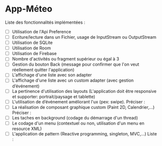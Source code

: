 # App-Méteo

Liste des fonctionnalités implémentées :
- [ ] Utilisation de l'Api Preference
- [ ] Ecriture/lecture dans un Fichier, usage de InputStream ou OutputStream
- [ ] Utilisation de SQLite
- [ ] Utilisation de Room
- [ ] Utilisation de Firebase
- [ ] Nombre d'activités ou fragment supérieur ou égal à 3
- [ ] Gestion du bouton Back (message pour confirmer que l'on veut réellement quitter l'application)
- [ ] L'affichage d'une liste avec son adapter
- [ ] L'affichage d'une liste avec un custom adapter (avec gestion d’événement)
- [ ] La pertinence d'utilisation des layouts (L'application doit être responsive et supporter: portrait/paysage et tablette)
- [ ] L'utilisation de d’événement améliorant l'ux (pex: swipe). Préciser :
- [ ] La réalisation de composant graphique custom (Paint 2D, Calendrier,...) Préciser :
- [ ] Les taches en background (codage du démarrage d'un thread)
- [ ] Le codage d'un menu (contextuel ou non, utilisation d'un menu en resource XML)
- [ ] L'application de pattern (Reactive programming, singleton, MVC,...) Liste :
